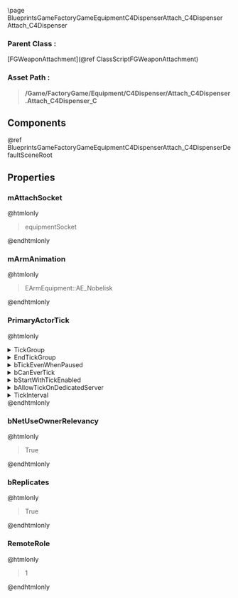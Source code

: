 \page BlueprintsGameFactoryGameEquipmentC4DispenserAttach_C4Dispenser Attach_C4Dispenser
### Parent Class :
[FGWeaponAttachment](@ref ClassScriptFGWeaponAttachment)
### Asset Path :
<b><blockquote>/Game/FactoryGame/Equipment/C4Dispenser/Attach_C4Dispenser.Attach_C4Dispenser_C</blockquote></b>
## Components

@ref BlueprintsGameFactoryGameEquipmentC4DispenserAttach_C4DispenserDefaultSceneRoot

## Properties

### mAttachSocket
@htmlonly
<blockquote>equipmentSocket</blockquote>
@endhtmlonly

### mArmAnimation
@htmlonly
<blockquote>EArmEquipment::AE_Nobelisk</blockquote>
@endhtmlonly

### PrimaryActorTick
@htmlonly
<details>
 <summary>TickGroup</summary>
<blockquote>0</blockquote>
</details>
<details>
 <summary>EndTickGroup</summary>
<blockquote>0</blockquote>
</details>
<details>
 <summary>bTickEvenWhenPaused</summary>
<blockquote>False</blockquote>
</details>
<details>
 <summary>bCanEverTick</summary>
<blockquote>True</blockquote>
</details>
<details>
 <summary>bStartWithTickEnabled</summary>
<blockquote>False</blockquote>
</details>
<details>
 <summary>bAllowTickOnDedicatedServer</summary>
<blockquote>True</blockquote>
</details>
<details>
 <summary>TickInterval</summary>
<blockquote>0</blockquote>
</details>
@endhtmlonly

### bNetUseOwnerRelevancy
@htmlonly
<blockquote>True</blockquote>
@endhtmlonly

### bReplicates
@htmlonly
<blockquote>True</blockquote>
@endhtmlonly

### RemoteRole
@htmlonly
<blockquote>1</blockquote>
@endhtmlonly

